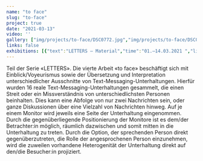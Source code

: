 ```yaml
---
name: "to face"
slug: "to-face"
project: true
date: "2021-03-13"
video: ''
gallery: ["img/projects/to-face/DSC0772.jpg","img/projects/to-face/DSC0164.jpg","img/projects/to-face/DSC0184.jpg","img/projects/to-face/DSC0201.jpg","img/projects/to-face/DSC0334.jpg"]
links: false
exhibitions: [{"text":"LETTERS – Material","time":"01.–14.03.2021 ","link":"https://materialismus.ch/events/letters"},{"text":"Streitfestival","time":"01.–11.05.2021","link":"http://streitfestival.ch/to-face"},{"text":"Distributed Transactions, Löwenbräu Zürich","time":"15.–22.06.21","link":"https://blog.trans.zhdk.ch/jahresausstellung2021/#08"},{"text":"15. Jungkunst, Winterthur","time":"28.–31.10.2021","link":"https://www.jungkunst.ch/fernando-obieta"}]
---
```

Teil der Serie «LETTERS». Die vierte Arbeit «to face» beschäftigt sich mit Einblick/Voyeurismus sowie der Übersetzung und Interpretation unterschiedlicher Ausschnitte von Text-Messaging-Unterhaltungen. Hierfür wurden 16 reale Text-Messaging-Unterhaltungen gesammelt, die einen Streit oder ein Missverständnis von unterschiedlichsten Personen beinhalten. Dies kann eine Abfolge von nur zwei Nachrichten sein, oder ganze Diskussionen über eine Vielzahl von Nachrichten hinweg. Auf je einem Monitor wird jeweils eine Seite der Unterhaltung eingenommen. Durch die gegenüberliegende Positionierung der Monitore ist es dem/der Betrachter:in möglich, räumlich dazwischen und somit mitten in die Unterhaltung zu treten. Durch die Option, der sprechenden Person direkt gegenüberzutreten, die Rolle der angesprochenen Person einzunehmen, wird die zuweilen vorhandene Heterogenität der Unterhaltung direkt auf den/die Besucher:in projiziert.